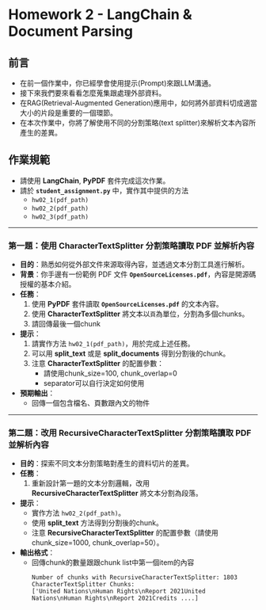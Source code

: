 # Homework 2 - LangChain & Document Parsing

## 前言

* 在前一個作業中，你已經學會使用提示(Prompt)來跟LLM溝通。
* 接下來我們要來看看怎麼蒐集跟處理外部資料。
* 在RAG(Retrieval-Augmented Generation)應用中，如何將外部資料切成適當大小的片段是重要的一個環節。
* 在本次作業中，你將了解使用不同的分割策略(text splitter)來解析文本內容所產生的差異。

## 作業規範

* 請使用 **LangChain**, **PyPDF** 套件完成這次作業。
* 請於 **`student_assignment.py`** 中，實作其中提供的方法
    * `hw02_1(pdf_path)`
    * `hw02_2(pdf_path)`
    * `hw02_3(pdf_path)`

---

### 第一題：使用 CharacterTextSplitter 分割策略讀取 PDF 並解析內容

* **目的**：熟悉如何從外部文件來源取得內容，並透過文本分割工具進行解析。
* **背景**：你手邊有一份範例 PDF 文件 **`OpenSourceLicenses.pdf`**，內容是開源碼授權的基本介紹。
* **任務**：
  1. 使用 **PyPDF** 套件讀取 **`OpenSourceLicenses.pdf`** 的文本內容。
  2. 使用 **CharacterTextSplitter** 將文本以`頁`為單位，分割為多個chunks。
  3. 請回傳最後一個chunk
* **提示**：
  1. 請實作方法 `hw02_1(pdf_path)`，用於完成上述任務。
  2. 可以用 **split_text** 或是 **split_documents** 得到分割後的chunk。
  3. 注意 **CharacterTextSplitter** 的配置參數：
      - 請使用chunk_size=100, chunk_overlap=0
      - separator可以自行決定如何使用
* **預期輸出**：
  - 回傳一個包含檔名、頁數跟內文的物件

---

### 第二題：改用 RecursiveCharacterTextSplitter 分割策略讀取 PDF 並解析內容

* **目的**：探索不同文本分割策略對產生的資料切片的差異。
* **任務**：
  1. 重新設計第一題的文本分割邏輯，改用 **RecursiveCharacterTextSplitter** 將文本分割為段落。
* **提示**：
  - 實作方法 `hw02_2(pdf_path)`。
  - 使用 **split_text** 方法得到分割後的chunk。
  - 注意 **RecursiveCharacterTextSplitter** 的配置參數（請使用chunk_size=1000, chunk_overlap=50）。
* **輸出格式**：
  - 回傳chunk的數量跟跟chunk list中第一個item的內容
    ```
    Number of chunks with RecursiveCharacterTextSplitter: 1803
    CharacterTextSplitter Chunks:
    ['United Nations\nHuman Rights\nReport 2021United Nations\nHuman Rights\nReport 2021Credits ....]
    ```